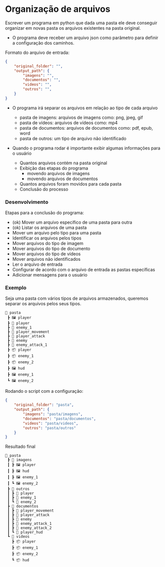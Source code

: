 # Organização de arquivos

Escrever um programa em python que dada uma pasta ele deve conseguir organizar em novas pasta os arquivos existentes na pasta original.

- O programa deve receber um arquivo json como parâmetro para definir a configuração dos caminhos.

Formato do arquivo de entrada:

```json
{
	"original_folder": "",
	"output_path": {
		"imagens": "",
		"documentos": "",
		"videos": "",
		"outros": "",
	}
}
```

- O programa irá separar os arquivos em relação ao tipo de cada arquivo
    - pasta de imagens: arquivos de imagens como: png, jpeg, gif
    - pasta de vídeos: arquivos de vídeos como: mp4
    - pasta de documentos: arquivos de documentos como: pdf, epub, word
    - pasta de outros: um tipo de arquivo não identificado

- Quando o programa rodar é importante exibir algumas informações para o usuário
    - Quantos arquivos contém na pasta original
    - Exibição das etapas do programa
        - movendo arquivos de imagens
        - movendo arquivos de documentos
    - Quantos arquivos foram movidos para cada pasta
    - Conclusão do processo

### Desenvolvimento

Etapas para a conclusão do programa:

- (ok) Mover um arquivo específico de uma pasta para outra
- (ok) Listar os arquivos de uma pasta 
- Mover um arquivo pelo tipo  para uma pasta
- Identificar os arquivos pelos tipos
- Mover arquivos do tipo de imagem
- Mover arquivos do tipo de documento
- Mover arquivos do tipo de vídeos
- Mover arquivos não identificados
- Ler o arquivo de entrada
- Configurar de acordo com o arquivo de entrada as pastas específicas
- Adicionar mensagens para o usuário

### Exemplo

Seja uma pasta com vários tipos de arquivos armazenados, queremos separar os arquivos pelos seus tipos.

```
📂 pasta
 ┣ 🖼️ player
 ┣ 🧊 player
 ┣ 🧊 enemy_1
 ┣ 📜 player_movement
 ┣ 📜 player_attack
 ┣ 📜 enemy
 ┣ 📜 enemy_attack_1
 ┣ 📦 player
 ┣ 📦 enemy_1
 ┣ 📦 enemy_2
 ┣ 🖼️ hud
 ┣ 🖼️ enemy_1
 ┗ 🖼️ enemy_2
```

Rodando o script com a configuração:

```json
{
	"original_folder": "pasta",
	"output_path": {
		"imagens": "pasta/imagens",
		"documentos": "pasta/documentos",
		"videos": "pasta/videos",
		"outros": "pasta/outros"
	}
}
```

Resultado final

```
📂 pasta
 ┣ 📂 imagens
 ┃ ┣ 🖼️ player
 ┃ ┣ 🖼️ hud
 ┃ ┣ 🖼️ enemy_1
 ┃ ┗ 🖼️ enemy_2
 ┣ 📂 outros
 ┃ ┣ 🧊 player
 ┃ ┣ 🧊 enemy_1
 ┃ ┗ 🧊 enemy_2
 ┣ 📂 documentos
 ┃ ┣ 📜 player_movement
 ┃ ┣ 📜 player_attack
 ┃ ┣ 📜 enemy
 ┃ ┣ 📜 enemy_attack_1
 ┃ ┣ 📜 enemy_attack_2
 ┃ ┗ 📜 player_hud
 ┗ 📂 videos
   ┣ 📦 player
   ┣ 📦 enemy_1
   ┣ 📦 enemy_2
   ┗ 📦 hud

```
